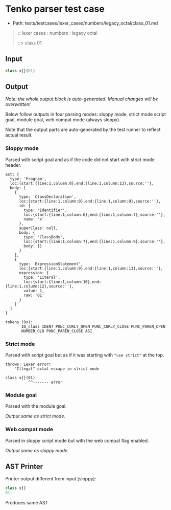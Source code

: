 # Tenko parser test case

- Path: tests/testcases/lexer_cases/numbers/legacy_octal/class_01.md

> :: lexer cases : numbers : legacy octal
>
> ::> class 01
>
> 

## Input

`````js
class x{}(01)
`````

## Output

_Note: the whole output block is auto-generated. Manual changes will be overwritten!_

Below follow outputs in four parsing modes: sloppy mode, strict mode script goal, module goal, web compat mode (always sloppy).

Note that the output parts are auto-generated by the test runner to reflect actual result.

### Sloppy mode

Parsed with script goal and as if the code did not start with strict mode header.

`````
ast: {
  type: 'Program',
  loc:{start:{line:1,column:0},end:{line:1,column:13},source:''},
  body: [
    {
      type: 'ClassDeclaration',
      loc:{start:{line:1,column:0},end:{line:1,column:9},source:''},
      id: {
        type: 'Identifier',
        loc:{start:{line:1,column:6},end:{line:1,column:7},source:''},
        name: 'x'
      },
      superClass: null,
      body: {
        type: 'ClassBody',
        loc:{start:{line:1,column:7},end:{line:1,column:9},source:''},
        body: []
      }
    },
    {
      type: 'ExpressionStatement',
      loc:{start:{line:1,column:9},end:{line:1,column:13},source:''},
      expression: {
        type: 'Literal',
        loc:{start:{line:1,column:10},end:{line:1,column:12},source:''},
        value: 1,
        raw: '01'
      }
    }
  ]
}

tokens (9x):
       ID_class IDENT PUNC_CURLY_OPEN PUNC_CURLY_CLOSE PUNC_PAREN_OPEN
       NUMBER_OLD PUNC_PAREN_CLOSE ASI
`````

### Strict mode

Parsed with script goal but as if it was starting with `"use strict"` at the top.

`````
throws: Lexer error!
    "Illegal" octal escape in strict mode

class x{}(01)
          ^^------- error
`````


### Module goal

Parsed with the module goal.

_Output same as strict mode._

### Web compat mode

Parsed in sloppy script mode but with the web compat flag enabled.

_Output same as sloppy mode._

## AST Printer

Printer output different from input [sloppy]:

````js
class x{}
01;
````

Produces same AST
